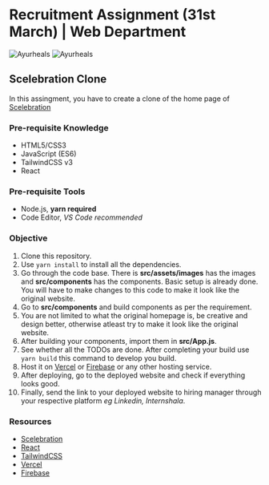 # Recruitment Assignment (31st March) | Web Department

![Ayurheals](https://ayurheals.com/wp-content/uploads/2021/12/wordmark-white.svg)
![Ayurheals](https://ayurheals.com/wp-content/uploads/2021/12/wordmark-black.svg)

## Scelebration Clone

In this assingment, you have to create a clone of the home page of [Scelebration](https:/scelebration.com)

### Pre-requisite Knowledge

- HTML5/CSS3
- JavaScript (ES6)
- TailwindCSS v3
- React

### Pre-requisite Tools

- Node.js, **yarn required**
- Code Editor, _VS Code recommended_

### Objective

1. Clone this repository.
2. Use `yarn install` to install all the dependencies.
3. Go through the code base. There is **src/assets/images** has the images and **src/components** has the components. Basic setup is already done. You will have to make changes to this code to make it look like the original website.
4. Go to **src/components** and build components as per the requirement.
5. You are not limited to what the original homepage is, be creative and design better, otherwise atleast try to make it look like the original website.
6. After building your components, import them in **src/App.js**.
7. See whether all the TODOs are done. After completing your build use `yarn build` this command to develop you build.
8. Host it on [Vercel](https://vercel.com/) or [Firebase](https://firebase.google.com) or any other hosting service.
9. After deploying, go to the deployed website and check if everything looks good.
10. Finally, send the link to your deployed website to hiring manager through your respective platform _eg Linkedin, Internshala_.

### Resources

- [Scelebration](https://scelebration.com/)
- [React](https://reactjs.org/)
- [TailwindCSS](https://tailwindcss.com/)
- [Vercel](https://vercel.com/)
- [Firebase](https://firebase.google.com/)
